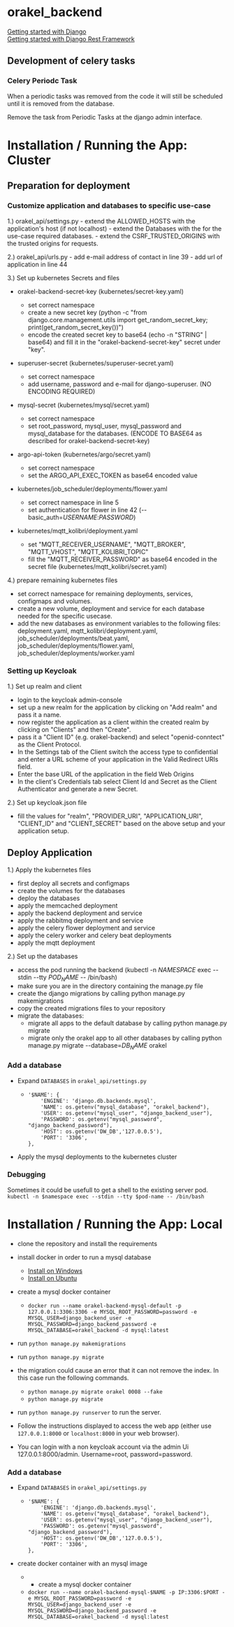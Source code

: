# orakel_backend

[Getting started with Django](https://www.djangoproject.com/start/) \
[Getting started with Django Rest Framework](https://www.django-rest-framework.org/tutorial/quickstart/)


## Development of celery tasks

### Celery Periodc Task
When a periodic tasks was removed from the code it will still be scheduled until it is removed from the database.

Remove the task from Periodic Tasks at the django admin interface.

# Installation / Running the App: Cluster

## Preparation for deployment

### Customize application and databases to specific use-case

  1.) orakel_api/settings.py
        - extend the ALLOWED_HOSTS with the application's host (if not localhost)
        - extend the Databases with the for the use-case required databases.
        - extend the CSRF_TRUSTED_ORIGINS with the trusted origins for requests.

  2.) orakel_api/urls.py
      - add e-mail address of contact in line 39
      - add url of application in line 44

  3.) Set up kubernetes Secrets and files
  
  - orakel-backend-secret-key (kubernetes/secret-key.yaml)
      - set correct namespace
      - create a new secret key (python -c "from django.core.management.utils import get_random_secret_key; print(get_random_secret_key())")
      - encode the created secret key to base64 (echo -n "STRING" | base64) and fill it in the "orakel-backend-secret-key" secret under "key".

  - superuser-secret (kubernetes/superuser-secret.yaml)
      - set correct namespace
      - add username, password and e-mail for django-superuser. (NO ENCODING REQUIRED)

  - mysql-secret (kubernetes/mysql/secret.yaml)
      - set correct namespace
      - set root_password, mysql_user, mysql_password and mysql_database for the databases. (ENCODE TO BASE64 as described for orakel-backend-secret-key)

  - argo-api-token (kubernetes/argo/secret.yaml)
      - set correct namespace
      - set the ARGO_API_EXEC_TOKEN as base64 encoded value

  - kubernetes/job_scheduler/deployments/flower.yaml
      - set correct namespace in line 5
      - set authentication for flower in line 42 (--basic_auth=$USERNAME$:$PASSWORD$)

  - kubernetes/mqtt_kolibri/deployment.yaml
      - set "MQTT_RECEIVER_USERNAME", "MQTT_BROKER", "MQTT_VHOST", "MQTT_KOLIBRI_TOPIC"
      - fill the "MQTT_RECEIVER_PASSWORD" as base64 encoded in the secret file (kubernetes/mqtt_kolibri/secret.yaml)

  4.) prepare remaining kubernetes files
  - set correct namespace for remaining deployments, services, configmaps and volumes.
  - create a new volume, deployment and service for each database needed for the specific usecase.
  - add the new databases as environment variables to the following files:
    deployment.yaml, mqtt_kolibri/deployment.yaml, job_scheduler/deployments/beat.yaml, job_scheduler/deployments/flower.yaml, job_scheduler/deployments/worker.yaml

### Setting up Keycloak
  1.) Set up realm and client

  - login to the keycloak admin-console
  - set up a new realm for the application by clicking on "Add realm" and pass it a name.
  - now register the application as a client within the created realm by clicking on "Clients" and then "Create".
  - pass it a "Client ID" (e.g. orakel-backend) and select "openid-conntect" as the Client Protocol.
  - In the Settings tab of the Client switch the access type to confidential and enter a URL scheme of your application in the Valid Redirect URIs field.
  - Enter the base URL of the application in the field Web Origins
  - In the client's Credentials tab select Client Id and Secret as the Client Authenticator and generate a new Secret.


  2.) Set up keycloak.json file
  - fill the values for "realm", "PROVIDER_URI", "APPLICATION_URI", "CLIENT_ID" and "CLIENT_SECRET" based on the above setup and your application setup.


## Deploy Application
  1.) Apply the kubernetes files
  - first deploy all secrets and configmaps
  - create the volumes for the databases
  - deploy the databases
  - apply the memcached deployment
  - apply the backend deployment and service
  - apply the rabbitmq deployment and service
  - apply the celery flower deployment and service
  - apply the celery worker and celery beat deployments
  - apply the mqtt deployment

  2.) Set up the databases
  - access the pod running the backend (kubectl -n $NAMESPACE$ exec --stdin --tty $POD_NAME$ -- /bin/bash)
  - make sure you are in the directory containing the manage.py file
  - create the django migrations by calling python manage.py makemigrations
  - copy the created migrations files to your repository
  - migrate the databases:
    - migrate all apps to the default database by calling python manage.py migrate
    - migrate only the orakel app to all other databases by calling python manage.py migrate --database=$DB_NAME$ orakel


### Add a database
- Expand `DATABASES` in `orakel_api/settings.py`
  - ```
    '$NAME': {
        'ENGINE': 'django.db.backends.mysql',
        'NAME': os.getenv("mysql_database", "orakel_backend"),
        'USER': os.getenv("mysql_user", "django_backend_user"),
        'PASSWORD': os.getenv("mysql_password", "django_backend_password"),
        'HOST': os.getenv('DW_DB','127.0.0.5'),
        'PORT': '3306',
    },
    ``` 

- Apply the mysql deployments to the kubernetes cluster


### Debugging

Sometimes it could be usefull to get a shell to the existing server pod. \
    `kubectl -n $namespace exec --stdin --tty $pod-name -- /bin/bash`


# Installation / Running the App: Local

- clone the repository and install the requirements

- install docker in order to run a mysql database
  - [Install on Windows](https://docs.docker.com/docker-for-windows/install/)
  - [Install on Ubuntu](https://docs.docker.com/engine/install/ubuntu/)

- create a mysql docker container
  - `docker run --name orakel-backend-mysql-default -p 127.0.0.1:3306:3306 -e MYSQL_ROOT_PASSWORD=password -e MYSQL_USER=django_backend_user -e MYSQL_PASSWORD=django_backend_password -e MYSQL_DATABASE=orakel_backend -d mysql:latest`

- run `python manage.py makemigrations`
- run `python manage.py migrate`
- the migration could cause an error that it can not remove the index. In this case run the following commands.
  - `python manage.py migrate orakel 0008 --fake`
  - `python manage.py migrate` 
- run `python manage.py runserver` to run the server.
- Follow the instructions displayed to access the web app (either use ```127.0.0.1:8000``` or ```localhost:8000``` in your web browser).
- You can login with a non keycloak account via the admin Ui 127.0.0.1:8000/admin. Username=root, password=password.


### Add a database
- Expand `DATABASES` in `orakel_api/settings.py`
  - ```
    '$NAME': {
        'ENGINE': 'django.db.backends.mysql',
        'NAME': os.getenv("mysql_database", "orakel_backend"),
        'USER': os.getenv("mysql_user", "django_backend_user"),
        'PASSWORD': os.getenv("mysql_password", "django_backend_password"),
        'HOST': os.getenv('DW_DB','127.0.0.5'),
        'PORT': '3306',
    },
    ``` 

- create docker container with an mysql image
  - - create a mysql docker container
  - `docker run --name orakel-backend-mysql-$NAME -p IP:3306:$PORT -e MYSQL_ROOT_PASSWORD=password -e MYSQL_USER=django_backend_user -e MYSQL_PASSWORD=django_backend_password -e MYSQL_DATABASE=orakel_backend -d mysql:latest`
